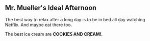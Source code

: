## Mr. Mueller's Ideal Afternoon

The best way to relax after a long day is to be in bed all day watching Netflix. And maybe eat there too.

The best ice cream are **COOKIES AND CREAM!**.